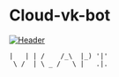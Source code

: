 # Cloud-vk-bot
[![Header][Cloud-img]][Cloud-url]
```
|   | | /    /_\  |_) '|'
 \ /  | \ _ /   \ |   .|.
```

[Cloud-img]: https://sun9-54.userapi.com/impg/6_HpoPWcBS0xWmcFbFktid_7Qf_iXbTXGnHyOA/XEw3P8jdGiY.jpg?size=604x415&quality=96&sign=3c2ea183514187dc5881c662562562d7&type=album
[Cloud-url]: https://vk.com/oblako301
